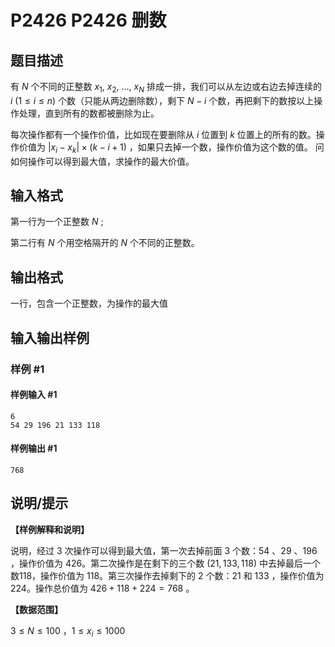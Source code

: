 # P2426 P2426 删数

## 题目描述

有 $N$ 个不同的正整数 $x_1$, $x_2$, ..., $x_N$ 排成一排，我们可以从左边或右边去掉连续的 $i$ $(1 \le i \le n)$ 个数（只能从两边删除数），剩下 $N-i$ 个数，再把剩下的数按以上操作处理，直到所有的数都被删除为止。

每次操作都有一个操作价值，比如现在要删除从 $i$ 位置到 $k$ 位置上的所有的数。操作价值为 $|x_i-x_k| \times (k-i+1)$ ，如果只去掉一个数，操作价值为这个数的值。
问如何操作可以得到最大值，求操作的最大价值。

## 输入格式

第一行为一个正整数 $N$ ;

第二行有 $N$ 个用空格隔开的 $N$ 个不同的正整数。

## 输出格式

一行，包含一个正整数，为操作的最大值

## 输入输出样例

### 样例 #1

#### 样例输入 #1

```
6
54 29 196 21 133 118
```

#### 样例输出 #1

```
768
```

## 说明/提示

**【样例解释和说明】**

说明，经过 $3$ 次操作可以得到最大值，第一次去掉前面 $3$ 个数：$54$ 、$29$ 、$196$ ，操作价值为 $426$。第二次操作是在剩下的三个数 $(21,133,118)$ 中去掉最后一个数$118$，操作价值为 $118$。第三次操作去掉剩下的 $2$ 个数：$21$ 和 $133$ ，操作价值为 $224$。操作总价值为 $426+118+224=768$ 。

**【数据范围】**

$3≤N≤100$ ，$1 \le x_i \le 1000$
